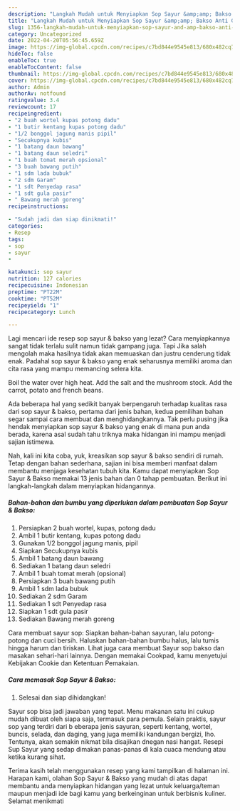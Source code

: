 ```yaml
---
description: "Langkah Mudah untuk Menyiapkan Sop Sayur &amp;amp; Bakso Anti Gagal"
title: "Langkah Mudah untuk Menyiapkan Sop Sayur &amp;amp; Bakso Anti Gagal"
slug: 1356-langkah-mudah-untuk-menyiapkan-sop-sayur-and-amp-bakso-anti-gagal
category: Uncategorized
date: 2022-04-20T05:56:45.659Z
image: https://img-global.cpcdn.com/recipes/c7bd844e9545e813/680x482cq70/sop-sayur-bakso-foto-resep-utama.jpg
hideToc: false
enableToc: true
enableTocContent: false
thumbnail: https://img-global.cpcdn.com/recipes/c7bd844e9545e813/680x482cq70/sop-sayur-bakso-foto-resep-utama.jpg
cover: https://img-global.cpcdn.com/recipes/c7bd844e9545e813/680x482cq70/sop-sayur-bakso-foto-resep-utama.jpg
author: Admin
authorAv: notfound
ratingvalue: 3.4
reviewcount: 17
recipeingredient:
- "2 buah wortel kupas potong dadu"
- "1 butir kentang kupas potong dadu"
- "1/2 bonggol jagung manis pipil"
- "Secukupnya kubis"
- "1 batang daun bawang"
- "1 batang daun seledri"
- "1 buah tomat merah opsional"
- "3 buah bawang putih"
- "1 sdm lada bubuk"
- "2 sdm Garam"
- "1 sdt Penyedap rasa"
- "1 sdt gula pasir"
- " Bawang merah goreng"
recipeinstructions:

- "Sudah jadi dan siap dinikmati!"
categories:
- Resep
tags:
- sop
- sayur
- 

katakunci: sop sayur  
nutrition: 127 calories
recipecuisine: Indonesian
preptime: "PT22M"
cooktime: "PT52M"
recipeyield: "1"
recipecategory: Lunch

---
```



Lagi mencari ide resep sop sayur &amp; bakso yang lezat? Cara menyiapkannya sangat tidak terlalu sulit namun tidak gampang juga. Tapi Jika salah mengolah maka hasilnya tidak akan memuaskan dan justru cenderung tidak enak. Padahal sop sayur &amp; bakso yang enak seharusnya memiliki aroma dan cita rasa yang mampu memancing selera kita.


Boil the water over high heat. Add the salt and the mushroom stock. Add the carrot, potato and french beans.

Ada beberapa hal yang sedikit banyak berpengaruh terhadap kualitas rasa dari sop sayur &amp; bakso, pertama dari jenis bahan, kedua pemilihan bahan segar sampai cara membuat dan menghidangkannya. Tak perlu pusing jika hendak menyiapkan sop sayur &amp; bakso yang enak di mana pun anda berada, karena asal sudah tahu triknya maka hidangan ini mampu menjadi sajian istimewa.


Nah, kali ini kita coba, yuk, kreasikan sop sayur &amp; bakso sendiri di rumah. Tetap dengan bahan sederhana, sajian ini bisa memberi manfaat dalam membantu menjaga kesehatan tubuh kita. Kamu dapat menyiapkan Sop Sayur &amp; Bakso memakai 13 jenis bahan dan 0 tahap pembuatan. Berikut ini langkah-langkah dalam menyiapkan hidangannya.

<!--inarticleads1-->

##### Bahan-bahan dan bumbu yang diperlukan dalam pembuatan Sop Sayur &amp; Bakso:

1. Persiapkan 2 buah wortel, kupas, potong dadu
1. Ambil 1 butir kentang, kupas potong dadu
1. Gunakan 1/2 bonggol jagung manis, pipil
1. Siapkan Secukupnya kubis
1. Ambil 1 batang daun bawang
1. Sediakan 1 batang daun seledri
1. Ambil 1 buah tomat merah (opsional)
1. Persiapkan 3 buah bawang putih
1. Ambil 1 sdm lada bubuk
1. Sediakan 2 sdm Garam
1. Sediakan 1 sdt Penyedap rasa
1. Siapkan 1 sdt gula pasir
1. Sediakan  Bawang merah goreng


Cara membuat sayur sop: Siapkan bahan-bahan sayuran, lalu potong-potong dan cuci bersih. Haluskan bahan-bahan bumbu halus, lalu tumis hingga harum dan tiriskan. Lihat juga cara membuat Sayur sop bakso dan masakan sehari-hari lainnya. Dengan memakai Cookpad, kamu menyetujui Kebijakan Cookie dan Ketentuan Pemakaian. 

<!--inarticleads2-->

##### Cara memasak Sop Sayur &amp; Bakso:


1. Selesai dan siap dihidangkan!

Sayur sop bisa jadi jawaban yang tepat. Menu makanan satu ini cukup mudah dibuat oleh siapa saja, termasuk para pemula. Selain praktis, sayur sop yang terdiri dari b eberapa jenis sayuran, seperti kentang, wortel, buncis, selada, dan daging, yang juga memiliki kandungan bergizi, lho. Tentunya, akan semakin nikmat bila disajikan dnegan nasi hangat. Resepi Sup Sayur yang sedap dimakan panas-panas di kala cuaca mendung atau ketika kurang sihat. 

Terima kasih telah menggunakan resep yang kami tampilkan di halaman ini. Harapan kami, olahan Sop Sayur &amp; Bakso yang mudah di atas dapat membantu anda menyiapkan hidangan yang lezat untuk keluarga/teman maupun menjadi ide bagi kamu yang berkeinginan untuk berbisnis kuliner. Selamat menikmati
